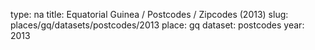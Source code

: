 type: na
title: Equatorial Guinea / Postcodes / Zipcodes (2013)
slug: places/gq/datasets/postcodes/2013
place: gq
dataset: postcodes
year: 2013
